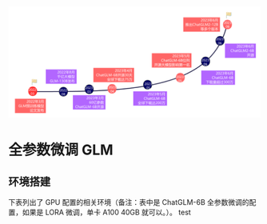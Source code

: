 ![](../images/图4-1GLM系列大模型发展时间线.png)

# 全参数微调 GLM
## 环境搭建
下表列出了 GPU 配置的相关环境（备注：表中是 ChatGLM-6B 全参数微调的配置，如果是 LORA 微调，单卡 A100 40GB 就可以。）。
test
